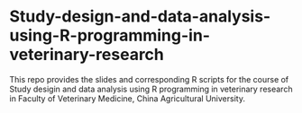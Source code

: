 # Study-design-and-data-analysis-using-R-programming-in-veterinary-research
This repo provides the slides and corresponding R scripts for the course of Study desigin and data analysis using R programming in veterinary research in Faculty of Veterinary Medicine, China Agricultural University.
